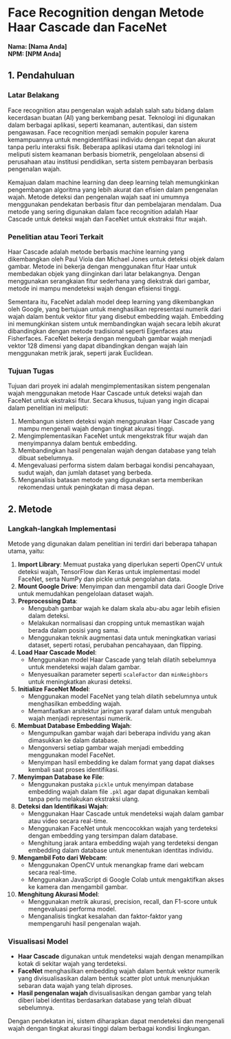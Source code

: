 # Face Recognition dengan Metode Haar Cascade dan FaceNet

**Nama: [Nama Anda]**  
**NPM: [NPM Anda]**

## 1. Pendahuluan

### Latar Belakang

Face recognition atau pengenalan wajah adalah salah satu bidang dalam kecerdasan buatan (AI) yang berkembang pesat. Teknologi ini digunakan dalam berbagai aplikasi, seperti keamanan, autentikasi, dan sistem pengawasan. Face recognition menjadi semakin populer karena kemampuannya untuk mengidentifikasi individu dengan cepat dan akurat tanpa perlu interaksi fisik. Beberapa aplikasi utama dari teknologi ini meliputi sistem keamanan berbasis biometrik, pengelolaan absensi di perusahaan atau institusi pendidikan, serta sistem pembayaran berbasis pengenalan wajah.

Kemajuan dalam machine learning dan deep learning telah memungkinkan pengembangan algoritma yang lebih akurat dan efisien dalam pengenalan wajah. Metode deteksi dan pengenalan wajah saat ini umumnya menggunakan pendekatan berbasis fitur dan pembelajaran mendalam. Dua metode yang sering digunakan dalam face recognition adalah Haar Cascade untuk deteksi wajah dan FaceNet untuk ekstraksi fitur wajah.

### Penelitian atau Teori Terkait

Haar Cascade adalah metode berbasis machine learning yang dikembangkan oleh Paul Viola dan Michael Jones untuk deteksi objek dalam gambar. Metode ini bekerja dengan menggunakan fitur Haar untuk membedakan objek yang diinginkan dari latar belakangnya. Dengan menggunakan serangkaian fitur sederhana yang diekstrak dari gambar, metode ini mampu mendeteksi wajah dengan efisiensi tinggi.

Sementara itu, FaceNet adalah model deep learning yang dikembangkan oleh Google, yang bertujuan untuk menghasilkan representasi numerik dari wajah dalam bentuk vektor fitur yang disebut embedding wajah. Embedding ini memungkinkan sistem untuk membandingkan wajah secara lebih akurat dibandingkan dengan metode tradisional seperti Eigenfaces atau Fisherfaces. FaceNet bekerja dengan mengubah gambar wajah menjadi vektor 128 dimensi yang dapat dibandingkan dengan wajah lain menggunakan metrik jarak, seperti jarak Euclidean.

### Tujuan Tugas

Tujuan dari proyek ini adalah mengimplementasikan sistem pengenalan wajah menggunakan metode Haar Cascade untuk deteksi wajah dan FaceNet untuk ekstraksi fitur. Secara khusus, tujuan yang ingin dicapai dalam penelitian ini meliputi:

1. Membangun sistem deteksi wajah menggunakan Haar Cascade yang mampu mengenali wajah dengan tingkat akurasi tinggi.
2. Mengimplementasikan FaceNet untuk mengekstrak fitur wajah dan menyimpannya dalam bentuk embedding.
3. Membandingkan hasil pengenalan wajah dengan database yang telah dibuat sebelumnya.
4. Mengevaluasi performa sistem dalam berbagai kondisi pencahayaan, sudut wajah, dan jumlah dataset yang berbeda.
5. Menganalisis batasan metode yang digunakan serta memberikan rekomendasi untuk peningkatan di masa depan.

## 2. Metode

### Langkah-langkah Implementasi

Metode yang digunakan dalam penelitian ini terdiri dari beberapa tahapan utama, yaitu:

1. **Import Library**: Memuat pustaka yang diperlukan seperti OpenCV untuk deteksi wajah, TensorFlow dan Keras untuk implementasi model FaceNet, serta NumPy dan pickle untuk pengolahan data.
2. **Mount Google Drive**: Menyimpan dan mengambil data dari Google Drive untuk memudahkan pengelolaan dataset wajah.
3. **Preprocessing Data**:
   - Mengubah gambar wajah ke dalam skala abu-abu agar lebih efisien dalam deteksi.
   - Melakukan normalisasi dan cropping untuk memastikan wajah berada dalam posisi yang sama.
   - Menggunakan teknik augmentasi data untuk meningkatkan variasi dataset, seperti rotasi, perubahan pencahayaan, dan flipping.
4. **Load Haar Cascade Model**:
   - Menggunakan model Haar Cascade yang telah dilatih sebelumnya untuk mendeteksi wajah dalam gambar.
   - Menyesuaikan parameter seperti `scaleFactor` dan `minNeighbors` untuk meningkatkan akurasi deteksi.
5. **Initialize FaceNet Model**:
   - Menggunakan model FaceNet yang telah dilatih sebelumnya untuk menghasilkan embedding wajah.
   - Memanfaatkan arsitektur jaringan syaraf dalam untuk mengubah wajah menjadi representasi numerik.
6. **Membuat Database Embedding Wajah**:
   - Mengumpulkan gambar wajah dari beberapa individu yang akan dimasukkan ke dalam database.
   - Mengonversi setiap gambar wajah menjadi embedding menggunakan model FaceNet.
   - Menyimpan hasil embedding ke dalam format yang dapat diakses kembali saat proses identifikasi.
7. **Menyimpan Database ke File**:
   - Menggunakan pustaka `pickle` untuk menyimpan database embedding wajah dalam file `.pkl` agar dapat digunakan kembali tanpa perlu melakukan ekstraksi ulang.
8. **Deteksi dan Identifikasi Wajah**:
   - Menggunakan Haar Cascade untuk mendeteksi wajah dalam gambar atau video secara real-time.
   - Menggunakan FaceNet untuk mencocokkan wajah yang terdeteksi dengan embedding yang tersimpan dalam database.
   - Menghitung jarak antara embedding wajah yang terdeteksi dengan embedding dalam database untuk menentukan identitas individu.
9. **Mengambil Foto dari Webcam**:
   - Menggunakan OpenCV untuk menangkap frame dari webcam secara real-time.
   - Menggunakan JavaScript di Google Colab untuk mengaktifkan akses ke kamera dan mengambil gambar.
10. **Menghitung Akurasi Model**:
    - Menggunakan metrik akurasi, precision, recall, dan F1-score untuk mengevaluasi performa model.
    - Menganalisis tingkat kesalahan dan faktor-faktor yang mempengaruhi hasil pengenalan wajah.

### Visualisasi Model

- **Haar Cascade** digunakan untuk mendeteksi wajah dengan menampilkan kotak di sekitar wajah yang terdeteksi.
- **FaceNet** menghasilkan embedding wajah dalam bentuk vektor numerik yang divisualisasikan dalam bentuk scatter plot untuk menunjukkan sebaran data wajah yang telah diproses.
- **Hasil pengenalan wajah** divisualisasikan dengan gambar yang telah diberi label identitas berdasarkan database yang telah dibuat sebelumnya.

Dengan pendekatan ini, sistem diharapkan dapat mendeteksi dan mengenali wajah dengan tingkat akurasi tinggi dalam berbagai kondisi lingkungan.
